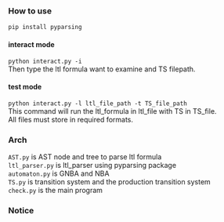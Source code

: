 ### How to use
```pip install pyparsing```

#### interact mode
```python interact.py -i```  
Then type the ltl formula want to examine and TS filepath.


#### test mode
```python interact.py -l ltl_file_path -t TS_file_path```   
This command will run the ltl_formula in ltl_file with TS in TS_file.  
All files must store in required formats.

### Arch
```AST.py``` is AST node and tree to parse ltl formula  
```ltl_parser.py``` is ltl_parser using pyparsing package  
```automaton.py``` is GNBA and NBA  
```TS.py``` is transition system and the production transition system  
```check.py``` is the main program

### Notice

